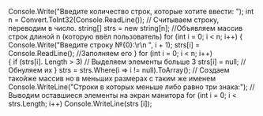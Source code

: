Console.Write("Введите количество строк, которые хотите ввести: ");
int n = Convert.ToInt32(Console.ReadLine());       // Считываем строку, переводим в число.
string[] strs = new string[n];           //Объявляем массив строк длиной n (которую ввёл пользователь)
for (int i = 0; i < n; i++)
{
Console.Write("Введите строку №{0}:\r\n    ", i + 1);
strs[i] = Console.ReadLine();       //Заполняем его
}
for (int i = 0; i < n; i++)  
{
if (strs[i]. Length >  3) // Выделяем элементы больше 3
strs[i] = null; // Обнуляем их
}
strs = strs.Where(i => i != null).ToArray(); // Создаем такойже массив но в меньших размерах с таким же именем
Console.WriteLine("Cтроки в которых меньше либо равно три знака:"); // Выводим оставшиеся элементы на экран манитора
for (int i = 0; i < strs.Length; i++)
 Console.WriteLine(strs [i]);
 
 
